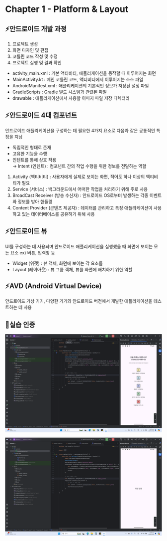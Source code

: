 # Chapter 1 - Platform & Layout
## ⚡️안드로이드 개발 과정
1. 프로젝트 생성
2. 화면 디자인 및 편집
3. 코틀린 코드 작성 및 수정
4. 프로젝트 실행 및 결과 확인

* activity_main.xml : 기본 액티비티, 애플리케이션을 동작할 때 이루어지는 화면
* MainActivity.kt : 메인 코틀린 코드, 액티비티에서 이루어지는 소스 파일
* AndroidManifest.xml : 애플리케이션의 기본적인 정보가 저장된 설정 파일
* GradleScripts : Gradle 빌드 시스템과 관련된 파일
* drawable : 애플리케이션에서 사용할 이미지 파일 저장 디렉터리

## ⚡️안드로이드 4대 컴포넌트
안드로이드 애플리케이션을 구성하는 데 필요한 4가지 요소로 다음과 같은 공통적인 특징을 지님
* 독립적인 형태로 존재
* 고유한 기능을 수행
* 인텐트를 통해 상호 작용  
  → Intent (인텐트) : 컴포넌트 간의 작업 수행을 위한 정보를 전달하는 역할

1. Activity (액티비티)
 : 사용자에게 실제로 보이는 화면, 적어도 하나 이상의 액티비티가 필요
2. Service (서비스)
 : 백그라운드에서 어떠한 작업을 처리하기 위해 주로 사용
3. BroadCast Receiver (방송 수신자)
 : 안드로이드 OS로부터 발생하는 각종 이벤트와 정보를 받아 핸들링
4. Content Provider (콘텐츠 제공자)
 : 데이터를 관리하고 특정 애플리케이션이 사용하고 있는 데이터베이스를 공유하기 위해 사용

## ⚡️안드로이드 뷰
UI를 구성하는 데 사용되며 안드로이드 애플리케이션을 실행했을 때 화면에 보이는 모든 요소 ex) 버튼, 입력창 등
* Widget (위젯) : 뷰 객체, 화면에 보이는 각 요소들
* Layout (레이아웃) : 뷰 그룹 객체, 뷰를 화면에 배치하기 위한 역할

## ⚡️AVD (Android Virtual Device)
안드로이드 가상 기기, 다양한 기기와 안드로이드 버전에서 개발한 애플리케이션을 테스트하는 데 사용

## 📂실습 인증
![](2024-09-29-21-14-11.png)

![](2024-09-29-21-14-38.png)
